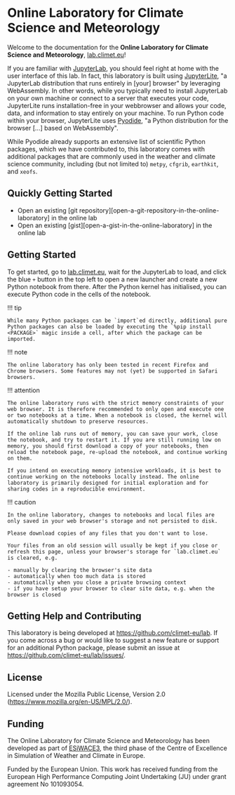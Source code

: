 # Online Laboratory for Climate Science and Meteorology

Welcome to the documentation for the **Online Laboratory for Climate Science and Meteorology**, [lab.climet.eu](https://lab.climet.eu)!

If you are familiar with [JupyterLab](https://jupyter.org/), you should feel right at home with the user interface of this lab. In fact, this laboratory is built using [JupyterLite](https://jupyterlite.readthedocs.io/en/stable/), "a JupyterLab distribution that runs entirely in [your] browser" by leveraging WebAssembly. In other words, while you typically need to install JupyterLab on your own machine or connect to a server that executes your code, JupyterLite runs installation-free in your webbrowser and allows your code, data, and information to stay entirely on your machine. To run Python code within your browser, JupyterLite uses [Pyodide](https://pyodide.org/en/stable/), "a Python distribution for the browser [...] based on WebAssembly".

While Pyodide already supports an extensive list of scientific Python packages, which we have contributed to, this laboratory comes with additional packages that are commonly used in the weather and climate science community, including (but not limited to) `metpy`, `cfgrib`, `earthkit`, and `xeofs`.


## Quickly Getting Started

- Open an existing [git repository][open-a-git-repository-in-the-online-laboratory] in the online lab
- Open an existing [gist][open-a-gist-in-the-online-laboratory] in the online lab

## Getting Started

To get started, go to [lab.climet.eu](https://lab.climet.eu), wait for the JupyterLab to load, and click the blue `+` button in the top left to open a new launcher and create a new Python notebook from there. After the Python kernel has initialised, you can execute Python code in the cells of the notebook.

!!! tip

    While many Python packages can be `import`ed directly, additional pure Python packages can also be loaded by executing the `%pip install <PACKAGE>` magic inside a cell, after which the package can be imported.

!!! note

    The online laboratory has only been tested in recent Firefox and Chrome browsers. Some features may not (yet) be supported in Safari browsers.

!!! attention

    The online laboratory runs with the strict memory constraints of your web browser. It is therefore recommended to only open and execute one or two notebooks at a time. When a notebook is closed, the kernel will automatically shutdown to preserve resources.

    If the online lab runs out of memory, you can save your work, close the notebook, and try to restart it. If you are still running low on memory, you should first download a copy of your notebooks, then reload the notebook page, re-upload the notebook, and continue working on them.

    If you intend on executing memory intensive workloads, it is best to continue working on the notebooks locally instead. The online laboratory is primarily designed for initial exploration and for sharing codes in a reproducible environment.

!!! caution

    In the online laboratory, changes to notebooks and local files are only saved in your web browser's storage and not persisted to disk.

    Please download copies of any files that you don't want to lose.

    Your files from an old session will usually be kept if you close or refresh this page, unless your browser's storage for `lab.climet.eu` is cleared, e.g.

    - manually by clearing the browser's site data
    - automatically when too much data is stored
    - automatically when you close a private browsing context
    - if you have setup your browser to clear site data, e.g. when the browser is closed


## Getting Help and Contributing

This laboratory is being developed at <https://github.com/climet-eu/lab>. If you come across a bug or would like to suggest a new feature or support for an additional Python package, please submit an issue at <https://github.com/climet-eu/lab/issues/>.


## License

Licensed under the Mozilla Public License, Version 2.0 (<https://www.mozilla.org/en-US/MPL/2.0/>).


## Funding

The Online Laboratory for Climate Science and Meteorology has been developed as part of [ESiWACE3](https://www.esiwace.eu), the third phase of the Centre of Excellence in Simulation of Weather and Climate in Europe.

Funded by the European Union. This work has received funding from the European High Performance Computing Joint Undertaking (JU) under grant agreement No 101093054.
